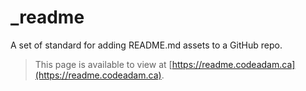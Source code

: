 # _readme

A set of standard for adding README.md assets to a GitHub repo. 

> This page is available to view at [https://readme.codeadam.ca](https://readme.codeadam.ca).
